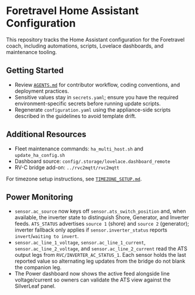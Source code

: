# Foretravel Home Assistant Configuration

This repository tracks the Home Assistant configuration for the Foretravel coach, including automations, scripts, Lovelace dashboards, and maintenance tooling.

## Getting Started
- Review [`AGENTS.md`](AGENTS.md) for contributor workflow, coding conventions, and deployment practices.
- Sensitive values stay in `secrets.yaml`; ensure you have the required environment-specific secrets before running update scripts.
- Regenerate `configuration.yaml` using the appliance-side scripts described in the guidelines to avoid template drift.

## Additional Resources
- Fleet maintenance commands: `ha_multi_host.sh` and `update_ha_config.sh`
- Dashboard source: `config/.storage/lovelace.dashboard_remote`
- RV-C bridge add-on: `../rvc2mqtt/rvc2mqtt`

For timezone setup instructions, see [`TIMEZONE_SETUP.md`](TIMEZONE_SETUP.md).

## Power Monitoring
- `sensor.ac_source` now keys off `sensor.ats_switch_position` and, when available, the inverter state to distinguish Shore, Generator, and Inverter feeds. `ATS_STATUS` advertises `source 1` (shore) and `source 2` (generator); inverter fallback only applies if `sensor.inverter_status` reports `invert`/`waiting to invert`.
- `sensor.ac_line_1_voltage`, `sensor.ac_line_1_current`, `sensor.ac_line_2_voltage`, and `sensor.ac_line_2_current` read the ATS output legs from `RVC/INVERTER_AC_STATUS_1`. Each sensor holds the last reported value so alternating leg updates from the bridge do not blank the companion leg.
- The Power dashboard now shows the active feed alongside line voltage/current so owners can validate the ATS view against the SilverLeaf panel.
